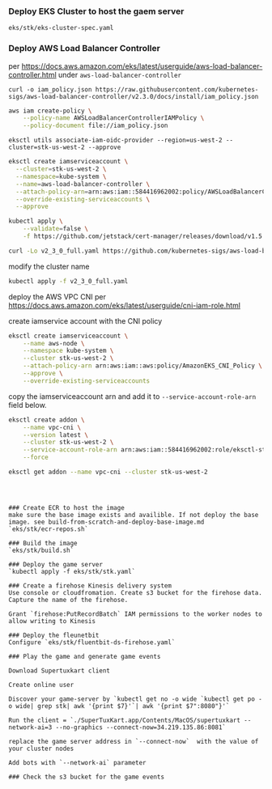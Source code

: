 ### Deploy EKS Cluster to host the gaem server
`eks/stk/eks-cluster-spec.yaml`

### Deploy AWS Load Balancer Controller

per https://docs.aws.amazon.com/eks/latest/userguide/aws-load-balancer-controller.html
 under `aws-load-balancer-controller`

`curl -o iam_policy.json https://raw.githubusercontent.com/kubernetes-sigs/aws-load-balancer-controller/v2.3.0/docs/install/iam_policy.json`

```bash
aws iam create-policy \
    --policy-name AWSLoadBalancerControllerIAMPolicy \
    --policy-document file://iam_policy.json
```

`eksctl utils associate-iam-oidc-provider --region=us-west-2 --cluster=stk-us-west-2 --approve`

```bash
eksctl create iamserviceaccount \
  --cluster=stk-us-west-2 \
  --namespace=kube-system \
  --name=aws-load-balancer-controller \
  --attach-policy-arn=arn:aws:iam::584416962002:policy/AWSLoadBalancerControllerIAMPolicy \
  --override-existing-serviceaccounts \
  --approve
```

```bash
kubectl apply \
    --validate=false \
    -f https://github.com/jetstack/cert-manager/releases/download/v1.5.4/cert-manager.yaml
```

```bash
curl -Lo v2_3_0_full.yaml https://github.com/kubernetes-sigs/aws-load-balancer-controller/releases/download/v2.3.0/v2_3_0_full.yaml
```

modify the cluster name 

```bash
kubectl apply -f v2_3_0_full.yaml 
```

deploy the AWS VPC CNI per https://docs.aws.amazon.com/eks/latest/userguide/cni-iam-role.html

create iamservice account with the CNI policy

```bash
eksctl create iamserviceaccount \
    --name aws-node \
    --namespace kube-system \
    --cluster stk-us-west-2 \
    --attach-policy-arn arn:aws:iam::aws:policy/AmazonEKS_CNI_Policy \
    --approve \
    --override-existing-serviceaccounts
```

copy the iamserviceaccount arn and add it to `--service-account-role-arn` field below.

```bash
eksctl create addon \
    --name vpc-cni \
    --version latest \
    --cluster stk-us-west-2 \
    --service-account-role-arn arn:aws:iam::584416962002:role/eksctl-stk-us-west-2-addon-iamserviceaccount-Role1-Q199BGXGVQHH \
    --force

eksctl get addon --name vpc-cni --cluster stk-us-west-2
```
```



### Create ECR to host the image
make sure the base image exists and availible. If not deploy the base image. see build-from-scratch-and-deploy-base-image.md
`eks/stk/ecr-repos.sh`

### Build the image
`eks/stk/build.sh`

### Deploy the game server
`kubectl apply -f eks/stk/stk.yaml`

### Create a firehose Kinesis delivery system 
Use console or cloudfromation. Create s3 bucket for the firehose data. Capture the name of the firehose.

Grant `firehose:PutRecordBatch` IAM permissions to the worker nodes to allow writing to Kinesis

### Deploy the fleunetbit 
Configure `eks/stk/fluentbit-ds-firehose.yaml` 

### Play the game and generate game events

Download Supertuxkart client 

Create online user

Discover your game-server by `kubectl get no -o wide `kubectl get po -o wide| grep stk| awk '{print $7}'`| awk '{print $7":8080"}'`

Run the client = `./SuperTuxKart.app/Contents/MacOS/supertuxkart --network-ai=3 --no-graphics --connect-now=34.219.135.86:8081`

replace the game server address in `--connect-now`  with the value of your cluster nodes

Add bots with `--network-ai` parameter

### Check the s3 bucket for the game events 

